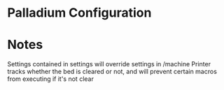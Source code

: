 # Palladium Configuration

# Notes
 Settings contained in settings will override settings in /machine
 Printer tracks whether the bed is cleared or not, and will prevent certain macros from executing if it's not clear